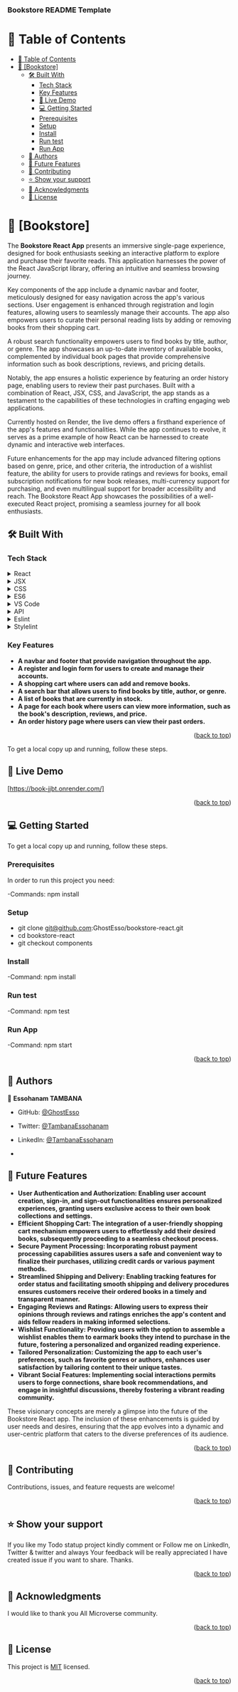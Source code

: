 <a name="readme-top"></a>

  <h3><b>Bookstore README Template</b></h3>


<!-- TABLE OF CONTENTS -->

# 📗 Table of Contents

- [📗 Table of Contents](#-table-of-contents)
- [📖 \[Bookstore\] ](#-bookstore-)
  - [🛠 Built With ](#-built-with-)
    - [Tech Stack ](#tech-stack-)
    - [Key Features ](#key-features-)
    - [🚀 Live Demo ](#-live-demo-)
    - [💻 Getting Started ](#-getting-started-)
    - [Prerequisites](#prerequisites)
    - [Setup](#setup)
    - [Install](#install)
    - [Run test](#run-test)
    - [Run App](#run-app)
  - [👥 Authors ](#-authors-)
  - [🔭 Future Features ](#-future-features-)
  - [🤝 Contributing ](#-contributing-)
  - [⭐️ Show your support ](#️-show-your-support-)
  - [🙏 Acknowledgments ](#-acknowledgments-)
  - [📝 License ](#-license-)

<!-- PROJECT DESCRIPTION -->

# 📖 [Bookstore] <a name="about-project"></a>

The **Bookstore React App** presents an immersive single-page experience, designed for book enthusiasts seeking an interactive platform to explore and purchase their favorite reads. This application harnesses the power of the React JavaScript library, offering an intuitive and seamless browsing journey.

Key components of the app include a dynamic navbar and footer, meticulously designed for easy navigation across the app's various sections. User engagement is enhanced through registration and login features, allowing users to seamlessly manage their accounts. The app also empowers users to curate their personal reading lists by adding or removing books from their shopping cart.

A robust search functionality empowers users to find books by title, author, or genre. The app showcases an up-to-date inventory of available books, complemented by individual book pages that provide comprehensive information such as book descriptions, reviews, and pricing details.

Notably, the app ensures a holistic experience by featuring an order history page, enabling users to review their past purchases. Built with a combination of React, JSX, CSS, and JavaScript, the app stands as a testament to the capabilities of these technologies in crafting engaging web applications.

Currently hosted on Render, the live demo offers a firsthand experience of the app's features and functionalities. While the app continues to evolve, it serves as a prime example of how React can be harnessed to create dynamic and interactive web interfaces.

Future enhancements for the app may include advanced filtering options based on genre, price, and other criteria, the introduction of a wishlist feature, the ability for users to provide ratings and reviews for books, email subscription notifications for new book releases, multi-currency support for purchasing, and even multilingual support for broader accessibility and reach. The Bookstore React App showcases the possibilities of a well-executed React project, promising a seamless journey for all book enthusiasts.

## 🛠 Built With <a name="built-with"></a>

### Tech Stack <a name="tech-stack"></a>


<details>
  <summary>React</summary>
</details>
<details>
  <summary>JSX</summary>
</details>
<details>
  <summary>CSS</summary>
</details>
<details>
  <summary>ES6</summary>
</details>
<details>
  <summary>VS Code</summary>
</details>
<details>
  <summary>API</summary>
</details>
<details>
  <summary>Eslint</summary>
</details>
<details>
  <summary>Stylelint</summary>
</details>

<!-- Features -->

### Key Features <a name="key-features"></a>


- **A navbar and footer that provide navigation throughout the app.**
- **A register and login form for users to create and manage their accounts.**
- **A shopping cart where users can add and remove books.**
- **A search bar that allows users to find books by title, author, or genre.**
- **A list of books that are currently in stock.**
- **A page for each book where users can view more information, such as the book's description, reviews, and price.**
- **An order history page where users can view their past orders.**
<p align="right">(<a href="#readme-top">back to top</a>)</p>



To get a local copy up and running, follow these steps.

## 🚀 Live Demo <a name="live-demo"></a>
[https://book-jjbt.onrender.com/]

<p align="right">(<a href="#readme-top">back to top</a>)</p>

<!-- GETTING STARTED -->

## 💻 Getting Started <a name="getting-started"></a>


To get a local copy up and running, follow these steps.

### Prerequisites

In order to run this project you need: 

-Commands: npm install

### Setup
* git clone git@github.com:GhostEsso/bookstore-react.git
* cd bookstore-react
* git checkout components

### Install
-Command: npm install

### Run test
-Command: npm test

### Run App
-Command: npm start 

<p align="right">(<a href="#readme-top">back to top</a>)</p>

<!-- AUTHORS -->

## 👥 Authors <a name="authors"></a>

👤 **Essohanam TAMBANA**

- GitHub: [@GhostEsso](https://github.com/GhostEsso)
- Twitter: [@TambanaEssohanam](https://twitter.com/TambanaEssohana)
- LinkedIn: [@TambanaEssohanam](https://www.linkedin.com/in/essohanam-tambana-62aa081a1/)

- 
<!-- FUTURE FEATURES -->

## 🔭 Future Features <a name="future-features"></a>

- **User Authentication and Authorization: Enabling user account creation, sign-in, and sign-out functionalities ensures personalized experiences, granting users exclusive access to their own book collections and settings.**
- **Efficient Shopping Cart: The integration of a user-friendly shopping cart mechanism empowers users to effortlessly add their desired books, subsequently proceeding to a seamless checkout process.**
- **Secure Payment Processing: Incorporating robust payment processing capabilities assures users a safe and convenient way to finalize their purchases, utilizing credit cards or various payment methods.**
- **Streamlined Shipping and Delivery: Enabling tracking features for order status and facilitating smooth shipping and delivery procedures ensures customers receive their ordered books in a timely and transparent manner.**
- **Engaging Reviews and Ratings: Allowing users to express their opinions through reviews and ratings enriches the app's content and aids fellow readers in making informed selections.**
- **Wishlist Functionality: Providing users with the option to assemble a wishlist enables them to earmark books they intend to purchase in the future, fostering a personalized and organized reading experience.**
- **Tailored Personalization: Customizing the app to each user's preferences, such as favorite genres or authors, enhances user satisfaction by tailoring content to their unique tastes.**
- **Vibrant Social Features: Implementing social interactions permits users to forge connections, share book recommendations, and engage in insightful discussions, thereby fostering a vibrant reading community.**

These visionary concepts are merely a glimpse into the future of the Bookstore React app. The inclusion of these enhancements is guided by user needs and desires, ensuring that the app evolves into a dynamic and user-centric platform that caters to the diverse preferences of its audience.

<p align="right">(<a href="#readme-top">back to top</a>)</p>

<!-- CONTRIBUTING -->

## 🤝 Contributing <a name="contributing"></a>

Contributions, issues, and feature requests are welcome!


<p align="right">(<a href="#readme-top">back to top</a>)</p>

<!-- SUPPORT -->

## ⭐️ Show your support <a name="support"></a>


If you like my Todo statup project kindly comment or Follow me on LinkedIn, Twitter & twitter and always Your feedback will be really appreciated I have created issue if you want to share.
Thanks. 

<p align="right">(<a href="#readme-top">back to top</a>)</p>

<!-- ACKNOWLEDGEMENTS -->

## 🙏 Acknowledgments <a name="acknowledgements"></a>

I would like to thank you All Microverse community.

<p align="right">(<a href="#readme-top">back to top</a>)</p>

<!-- LICENSE -->

## 📝 License <a name="license"></a>

This project is [MIT](/MIT.md) licensed.

<p align="right">(<a href="#readme-top">back to top</a>)</p>